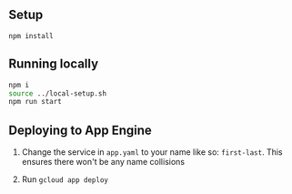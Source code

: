 ## Setup
```
npm install
```

## Running locally
```bash 
npm i
source ../local-setup.sh
npm run start
```

## Deploying to App Engine
1. Change the service in `app.yaml` to your name like so: `first-last`. This ensures there won't be any name collisions

2. Run `gcloud app deploy`